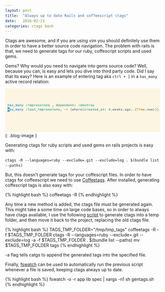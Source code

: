 ```yaml
---
layout: post
title:  "Always up to date Rails and coffeescript ctags"
date:   2016-02-21
categories: ctags bash
---
```

Ctags are awesome, and if you are using vim you should definitely use them in order to have a better source code navigation. The problem with rails is that, we need to generate tags for our ruby, coffescript scripts and used gems.

Gems? Why would you need to navigate into gems source code? Well, because you can, is easy and lets you dive into third party code. Did I say that its easy? Here is an example of entering tag aka `ctrl + ]` in a `has_many` active record relation:

![Entering a tag](/images/has_many_entertag.gif){: .blog-image }

Generating ctags for ruby scripts and used gems on rails projects is easy with:

`ctags -R --languages=ruby --exclude=.git --exclude=log . $(bundle list --paths)`

But, this doesn't generate tags for your coffescript files. In order to have ctags for coffeescript we need to use [Coffeetags](coffe-tags). After installed, generating coffescript tags is also easy with:

{% highlight bash %}
coffeetags -R
{% endhighlight %}

Any time a new method is added, the ctags file must be generated again. This might take a some time on large code bases, so in order to always have ctags available, I use the following [script][getagssh] to generate ctags into a temp folder, and then move it back to the project, replacing the old ctags file:

{% highlight bash %}
TAGS_TMP_FOLDER="/tmp/tmp_tags"
coffeetags -R -f $TAGS_TMP_FOLDER 
ctags -R --languages=ruby --exclude=.git --exclude=log -a -f $TAGS_TMP_FOLDER . $(bundle list --paths)
mv $TAGS_TMP_FOLDER tags
{% endhighlight %}

-a flag tells catgs to append the generated tags into the specified file.

Finally, [fswatch][fs-watch] can be used to automatically run the previous script whenever a file is saved, keeping ctags always up to date.

{% highlight bash %}
fswatch -o -r app lib spec | xargs -n1 sh gentags.sh
{% endhighlight %}

[coffee-tags]:  https://github.com/lukaszkorecki/CoffeeTags
[getagssh]:    https://gist.github.com/golfadas/71d7b5bf503619f466ac
[fs-watch]:  https://github.com/emcrisostomo/fswatch
